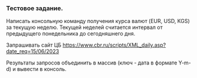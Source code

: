 ### Тестовое задание.

Написать консольную команду получения курса валют (EUR, USD, KGS) за текущую неделю.
Текущей неделей считается интервал от предыдущего понедельника до сегодняшнего дня.

Запрашивать сайт ЦБ
https://www.cbr.ru/scripts/XML_daily.asp?date_req=15/06/2023

Результаты запросов объединить в массив (ключ - дата в формате Y-m-d) и вывести в консоль.
